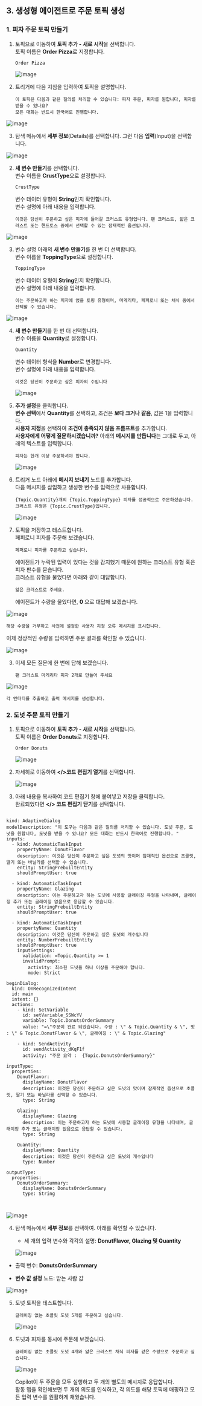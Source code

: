 ## 3. 생성형 에이전트로 주문 토픽 생성

### 1. 피자 주문 토픽 만들기

1. 토픽으로 이동하여 **토픽 추가 - 새로 시작**을 선택합니다. </br>
  토픽 이름은 **Order Pizza**로 지정합니다.
   ```
   Order Pizza
   ```
   ![image](https://github.com/user-attachments/assets/6627eb3c-1294-4bda-bba3-737e650e0917)

2. 트리거에 다음 지침을 입력하여 토픽을 설명합니다.

   ```
   이 토픽은 다음과 같은 질의를 처리할 수 있습니다: 피자 주문, 피자를 원합니다, 피자를 받을 수 있나요?
   모든 대화는 반드시 한국어로 진행합니다. 
   ```
  ![image](https://github.com/user-attachments/assets/5cc158cb-de35-4e6c-ac89-08efbdf82e9f)

3. 탐색 메뉴에서 **세부 정보**(Details)를 선택합니다. 그런 다음 **입력**(Input)을 선택합니다.

  ![image](https://github.com/user-attachments/assets/f1d8eafe-377b-4248-a5b2-abfe6bb70ab3)

2. **새 변수 만들기**를 선택합니다.</br>
   변수 이름을 **CrustType**으로 설정합니다.</br>
   ```
   CrustType
   ```
   변수 데이터 유형이 **String**인지 확인합니다.</br>
   변수 설명에 아래 내용을 입력합니다.

   ```
   이것은 당신이 주문하고 싶은 피자에 들어갈 크러스트 유형입니다. 팬 크러스트, 얇은 크러스트 또는 핸드토스 중에서 선택할 수 있는 잠재적인 옵션입니다.
   ```
  ![image](https://github.com/user-attachments/assets/1ed71bea-ce00-4793-84c2-63d2d95087e8)

3. 변수 설명 아래의 **새 변수 만들기**를 한 번 더 선택합니다.</br>
   변수 이름을 **ToppingType**으로 설정합니다.</br>
   ```
   ToppingType
   ```
   변수 데이터 유형이 **String**인지 확인합니다.</br>
   변수 설명에 아래 내용을 입력합니다. 

   ```
   이는 주문하고자 하는 피자에 얹을 토핑 유형이며, 마게리타, 페퍼로니 또는 채식 중에서 선택할 수 있습니다.
   ```
  ![image](https://github.com/user-attachments/assets/d4c0e2ac-56fb-43c8-8b17-ea23ea0a20a6)

4. **새 변수 만들기**를 한 번 더 선택합니다.</br>
   변수 이름을 **Quantity**로 설정합니다.</br>
   ```
   Quantity
   ```
   변수 데이터 형식을 **Number**로 변경합니다.</br>
   변수 설명에 아래 내용을 입력합니다. 

   ```
   이것은 당신이 주문하고 싶은 피자의 수입니다
   ```
   ![image](https://github.com/user-attachments/assets/1ebde6ec-3398-4a2a-a76a-3ac5078a9e0c)

5. **추가 설정**을 클릭합니다.</br>
    **변수 선택**에서 **Quantity**를 선택하고, 조건은 **보다 크거나 같음**, 값은 1을 입력합니다.</br>
    **사용자 지정**을 선택하여 **조건이 충족되지 않음 프롬프트**를 추가합니다. </br>
    **사용자에게 어떻게 질문하시겠습니까?** 아래의 **메시지를 만듭니다**는 그대로 두고, 아래의 텍스트를 입력합니다.

    ```
    피자는 한개 이상 주문하셔야 합니다.
    ```
    
    ![image](https://github.com/user-attachments/assets/40b70389-bae4-423c-9ebc-f619ae5e4069)

7. 트리거 노드 아래에 **메시지 보내기** 노드를 추가합니다.  
   다음 메시지를 삽입하고 생성한 변수를 입력으로 사용합니다.

   ```
   {Topic.Quantity}개의 {Topic.ToppingType} 피자를 성공적으로 주문하셨습니다. 크러스트 유형은 {Topic.CrustType}입니다.
   ```

   ![image](https://github.com/user-attachments/assets/35b4d511-940f-4be9-8b6f-7c3233ff7e0a)


8. 토픽을 저장하고 테스트합니다.  
   페퍼로니 피자를 주문해 보겠습니다.

    ```
    페퍼로니 피자를 주문하고 싶습니다.
    ```
   
    에이전트가 누락된 입력이 있다는 것을 감지했기 때문에 원하는 크러스트 유형 혹은 피자 판수를 묻습니다.</br>
    크러스트 유형을 물었다면 아래와 같이 대답합니다.
      
    ```
    얇은 크러스트로 주세요.
    ```

    에이전트가 수량을 물었다면, **0** 으로 대답해 보겠습니다.

  ![image](https://github.com/user-attachments/assets/0e8dae79-50ba-429e-b79f-54689d2584a6)

    해당 수량을 거부하고 사전에 설정한 사용자 지정 오류 메시지를 표시합니다.
   이제 정상적인 수량을 입력하면 주문 결과를 확인할 수 있습니다.

  ![image](https://github.com/user-attachments/assets/25361392-c0d1-4a0d-9f43-3f92550fb44c)


3. 이제 모든 질문에 한 번에 답해 보겠습니다.

    ```
    팬 크러스트 마게리타 피자 2개로 만들어 주세요
    ```
   
  ![image](https://github.com/user-attachments/assets/74ea831d-02ec-4a77-bdf2-712b32424b0d)

    각 엔터티를 추출하고 출력 메시지를 생성합니다.

### 2. 도넛 주문 토픽 만들기

1. 토픽으로 이동하여 **토픽 추가 - 새로 시작**을 선택합니다. </br>
  토픽 이름은 **Order Donuts**로 지정합니다.
   ```
   Order Donuts
   ```
    ![image](https://github.com/user-attachments/assets/6627eb3c-1294-4bda-bba3-737e650e0917)

2. 자세히로 이동하여 **</>코드 편집기 열기**를 선택합니다.

    ![image](https://github.com/user-attachments/assets/6abfeee8-ca69-4102-9958-e8ba268e79b3)

3. 아래 내용을 복사하여 코드 편집기 창에 붙여넣고 저장을 클릭합니다.</br>
    완료되었다면 **</> 코드 편집기 닫기**를 선택합니다.

<pre><code>
kind: AdaptiveDialog
modelDescription: "이 도구는 다음과 같은 질의를 처리할 수 있습니다. 도넛 주문, 도넛을 원합니다, 도넛을 받을 수 있나요? 모든 대화는 반드시 한국어로 진행합니다. "
inputs:
  - kind: AutomaticTaskInput
    propertyName: DonutFlavor
    description: 이것은 당신이 주문하고 싶은 도넛의 맛이며 잠재적인 옵션으로 초콜릿, 딸기 또는 바닐라를 선택할 수 있습니다.
    entity: StringPrebuiltEntity
    shouldPromptUser: true

  - kind: AutomaticTaskInput
    propertyName: Glazing
    description: 이는 주문하고자 하는 도넛에 사용할 글래이징 유형을 나타내며, 글래이징 추가 또는 글래이징 없음으로 응답할 수 있습니다.
    entity: StringPrebuiltEntity
    shouldPromptUser: true

  - kind: AutomaticTaskInput
    propertyName: Quantity
    description: 이것은 당신이 주문하고 싶은 도넛의 개수입니다
    entity: NumberPrebuiltEntity
    shouldPromptUser: true
    inputSettings:
      validation: =Topic.Quantity >= 1
      invalidPrompt:
        activity: 최소한 도넛을 하나 이상을 주문해야 합니다.
        mode: Strict

beginDialog:
  kind: OnRecognizedIntent
  id: main
  intent: {}
  actions:
    - kind: SetVariable
      id: setVariable_SSWcYV
      variable: Topic.DonutsOrderSummary
      value: "=\"주문이 완료 되었습니다. 수량 : \" & Topic.Quantity & \", 맛 : \" & Topic.DonutFlavor & \", 글래이징 : \" & Topic.Glazing"

    - kind: SendActivity
      id: sendActivity_dKqF1f
      activity: "주문 요약 :  {Topic.DonutsOrderSummary}"

inputType:
  properties:
    DonutFlavor:
      displayName: DonutFlavor
      description: 이것은 당신이 주문하고 싶은 도넛의 맛이며 잠재적인 옵션으로 초콜릿, 딸기 또는 바닐라를 선택할 수 있습니다.
      type: String

    Glazing:
      displayName: Glazing
      description: 이는 주문하고자 하는 도넛에 사용할 글래이징 유형을 나타내며, 글래이징 추가 또는 글래이징 없음으로 응답할 수 있습니다.
      type: String

    Quantity:
      displayName: Quantity
      description: 이것은 당신이 주문하고 싶은 도넛의 개수입니다
      type: Number

outputType:
  properties:
    DonutsOrderSummary:
      displayName: DonutsOrderSummary
      type: String


</pre></code>

   ![image](https://github.com/user-attachments/assets/2a5210e7-7e91-4793-899f-6a7a70cf9768)


4. 탐색 메뉴에서 **세부 정보**를 선택하여. 아래를 확인할 수 있습니다. </br>

   - 세 개의 입력 변수와 각각의 설명: **DonutFlavor, Glazing 및 Quantity**

    ![image](https://github.com/user-attachments/assets/48ccac1b-de67-4160-ad39-1e107e8eee5e)

  - 출력 변수: **DonutsOrderSummary**</br>

  - **변수 값 설정** 노드: 받는 사람 값

   ![image](https://github.com/user-attachments/assets/9599a106-cc49-42b1-bfae-6cad120ebd25)


5. 도넛 토픽을 테스트합니다.

   ```
   글레이징 없는 초콜릿 도넛 5개를 주문하고 싶습니다.
   ```

    ![image](https://github.com/user-attachments/assets/f61cdfa4-8894-4938-812e-aeb9cb10050d)


6. 도넛과 피자를 동시에 주문해 보겠습니다.
   
    ```
    글레이징 없는 초콜릿 도넛 4개와 얇은 크러스트 채식 피자를 같은 수량으로 주문하고 싶습니다.
    ```

    ![image](https://github.com/user-attachments/assets/3c2dd0fe-70e5-49c9-8dee-395123aa7f58)

    Copilot이 두 주문을 모두 실행하고 두 개의 별도의 메시지로 응답합니다.</br>
    활동 맵을 확인해보면 두 개의 의도를 인식하고, 각 의도를 해당 토픽에 매핑하고 모든 입력 변수를 원활하게 채웠습니다.


   
